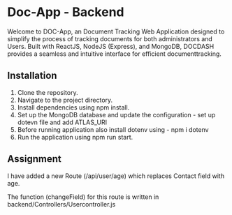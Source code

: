# Doc-App - Backend

Welcome to DOC-App, an Document Tracking  Web Application designed to simplify the process of tracking documents for both administrators and Users. Built with ReactJS, NodeJS (Express), and MongoDB, DOCDASH provides a seamless and intuitive interface for efficient documenttracking.

## Installation

1. Clone the repository.
2. Navigate to the project directory.
3. Install dependencies using npm install.
4. Set up the MongoDB database and update the configuration - set up dotevn file and add ATLAS_URI
5. Before running application also install dotenv using - npm i dotenv
6. Run the application using npm run start.

## Assignment

I have added a new Route (/api/user/age) which replaces Contact field with age.

The function (changeField) for this route is written in backend/Controllers/Usercontroller.js